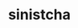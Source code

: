 ---
id: 1013
title: sinistcha
types: [grass,ghost]
image: https://raw.githubusercontent.com/PokeAPI/sprites/master/sprites/pokemon/1013.png
---